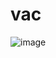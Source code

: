 # vac
![image](https://github.com/tamil-12/vac/assets/138110900/77708f6f-f866-45c9-aff0-83530ee0055b)
